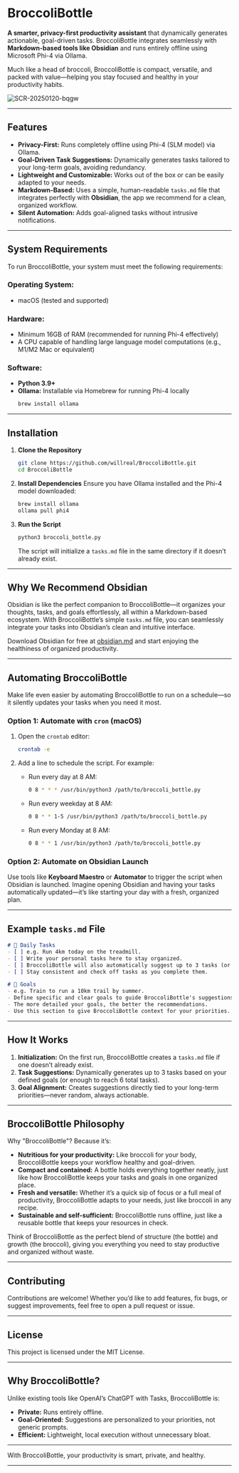 # BroccoliBottle

**A smarter, privacy-first productivity assistant** that dynamically generates actionable, goal-driven tasks. BroccoliBottle integrates seamlessly with **Markdown-based tools like Obsidian** and runs entirely offline using Microsoft Phi-4 via Ollama.

Much like a head of broccoli, BroccoliBottle is compact, versatile, and packed with value—helping you stay focused and healthy in your productivity habits.

![SCR-20250120-bqgw](https://github.com/user-attachments/assets/11cfb049-9d49-4d02-b051-5ee3294fb739)

---

## Features

- **Privacy-First:** Runs completely offline using Phi-4 (SLM model) via Ollama.
- **Goal-Driven Task Suggestions:** Dynamically generates tasks tailored to your long-term goals, avoiding redundancy.
- **Lightweight and Customizable:** Works out of the box or can be easily adapted to your needs.
- **Markdown-Based:** Uses a simple, human-readable `tasks.md` file that integrates perfectly with **Obsidian**, the app we recommend for a clean, organized workflow.
- **Silent Automation:** Adds goal-aligned tasks without intrusive notifications.

---

## System Requirements

To run BroccoliBottle, your system must meet the following requirements:

### Operating System:
- macOS (tested and supported)

### Hardware:
- Minimum 16GB of RAM (recommended for running Phi-4 effectively)
- A CPU capable of handling large language model computations (e.g., M1/M2 Mac or equivalent)

### Software:
- **Python 3.9+**
- **Ollama:** Installable via Homebrew for running Phi-4 locally
  ```bash
  brew install ollama
  ```

---

## Installation

1. **Clone the Repository**
   ```bash
   git clone https://github.com/willreal/BroccoliBottle.git
   cd BroccoliBottle
   ```

2. **Install Dependencies**
   Ensure you have Ollama installed and the Phi-4 model downloaded:
   ```bash
   brew install ollama
   ollama pull phi4
   ```

3. **Run the Script**
   ```bash
   python3 broccoli_bottle.py
   ```

   The script will initialize a `tasks.md` file in the same directory if it doesn’t already exist.

---

## Why We Recommend Obsidian

Obsidian is like the perfect companion to BroccoliBottle—it organizes your thoughts, tasks, and goals effortlessly, all within a Markdown-based ecosystem. With BroccoliBottle’s simple `tasks.md` file, you can seamlessly integrate your tasks into Obsidian’s clean and intuitive interface.

Download Obsidian for free at [obsidian.md](https://obsidian.md) and start enjoying the healthiness of organized productivity.

---

## Automating BroccoliBottle

Make life even easier by automating BroccoliBottle to run on a schedule—so it silently updates your tasks when you need it most.

### Option 1: Automate with `cron` (macOS)

1. Open the `crontab` editor:
   ```bash
   crontab -e
   ```

2. Add a line to schedule the script. For example:
   - Run every day at 8 AM:
     ```bash
     0 8 * * * /usr/bin/python3 /path/to/broccoli_bottle.py
     ```
   - Run every weekday at 8 AM:
     ```bash
     0 8 * * 1-5 /usr/bin/python3 /path/to/broccoli_bottle.py
     ```
   - Run every Monday at 8 AM:
     ```bash
     0 8 * * 1 /usr/bin/python3 /path/to/broccoli_bottle.py
     ```

### Option 2: Automate on Obsidian Launch
Use tools like **Keyboard Maestro** or **Automator** to trigger the script when Obsidian is launched. Imagine opening Obsidian and having your tasks automatically updated—it’s like starting your day with a fresh, organized plan.

---

## Example `tasks.md` File

```markdown
# 📅 Daily Tasks
- [ ] e.g. Run 4km today on the treadmill.
- [ ] Write your personal tasks here to stay organized.
- [ ] BroccoliBottle will also automatically suggest up to 3 tasks (or enough to reach 6 total).
- [ ] Stay consistent and check off tasks as you complete them.

# 🎯 Goals
- e.g. Train to run a 10km trail by summer.
- Define specific and clear goals to guide BroccoliBottle's suggestions.
- The more detailed your goals, the better the recommendations.
- Use this section to give BroccoliBottle context for your priorities.
```

---

## How It Works

1. **Initialization:** On the first run, BroccoliBottle creates a `tasks.md` file if one doesn’t already exist.
2. **Task Suggestions:** Dynamically generates up to 3 tasks based on your defined goals (or enough to reach 6 total tasks).
3. **Goal Alignment:** Creates suggestions directly tied to your long-term priorities—never random, always actionable.

---

## BroccoliBottle Philosophy

Why "BroccoliBottle"? Because it’s:

- **Nutritious for your productivity:** Like broccoli for your body, BroccoliBottle keeps your workflow healthy and goal-driven.
- **Compact and contained:** A bottle holds everything together neatly, just like how BroccoliBottle keeps your tasks and goals in one organized place.
- **Fresh and versatile:** Whether it’s a quick sip of focus or a full meal of productivity, BroccoliBottle adapts to your needs, just like broccoli in any recipe.
- **Sustainable and self-sufficient:** BroccoliBottle runs offline, just like a reusable bottle that keeps your resources in check.

Think of BroccoliBottle as the perfect blend of structure (the bottle) and growth (the broccoli), giving you everything you need to stay productive and organized without waste.  

---

## Contributing

Contributions are welcome! Whether you’d like to add features, fix bugs, or suggest improvements, feel free to open a pull request or issue.

---

## License

This project is licensed under the MIT License.

---

## Why BroccoliBottle?

Unlike existing tools like OpenAI’s ChatGPT with Tasks, BroccoliBottle is:
- **Private:** Runs entirely offline.
- **Goal-Oriented:** Suggestions are personalized to your priorities, not generic prompts.
- **Efficient:** Lightweight, local execution without unnecessary bloat.

---

With BroccoliBottle, your productivity is smart, private, and healthy.

---

